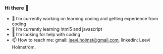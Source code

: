 ### Hi there 👋
- 🔭 I’m currently working on learning coding and getting experience from coding
- 🌱 I’m currently learning html5 and javascript
- 🤔 I’m looking for help with coding
- 📫 How to reach me: gmail: leevi.holmst@gmail.com, linkedin: Leevi Holmström.
